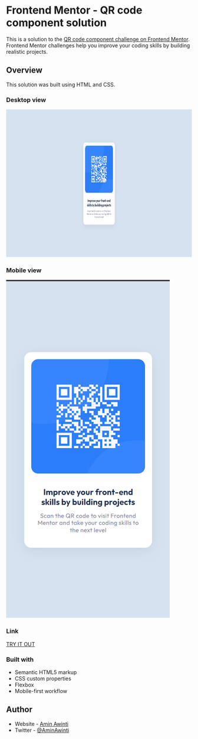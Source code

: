 # Frontend Mentor - QR code component solution

This is a solution to the [QR code component challenge on Frontend Mentor](https://www.frontendmentor.io/challenges/qr-code-component-iux_sIO_H).
Frontend Mentor challenges help you improve your coding skills by building realistic projects.

## Overview

This solution was built using HTML and CSS.

### Desktop view

<img width="100%" height="400" src="./desktop-screenshot.png" alt="Desktop Design">

### Mobile view

<img height="50%" src="./mobile-screenshot.png" alt="Desktop Design">

### Link

[TRY IT OUT](https://frontend-mentor-challenges-pi-smoky.vercel.app/)

### Built with

- Semantic HTML5 markup
- CSS custom properties
- Flexbox
- Mobile-first workflow

## Author

- Website - [Amin Awinti](https://www.linkedin.com/in/aminawinti/)
- Twitter - [@AminAwinti](https://twitter.com/AminAwinti)
